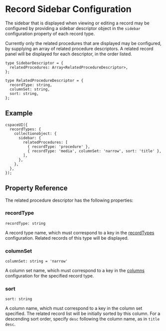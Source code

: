 # Record Sidebar Configuration

The sidebar that is displayed when viewing or editing a record may be configured by providing a sidebar descriptor object in the `sidebar` configuration property of each record type.

Currently only the related procedures that are displayed may be configured, by supplying an array of related procedure descriptors. A related record panel will be displayed for each descriptor, in the order listed.

```
type SidebarDescriptor = {
  relatedProcedures: Array<RelatedProcedureDescriptor>,
};
```
```
type RelatedProcedureDescriptor = {
  recordType: string,
  columnSet: string,
  sort: string,
};
```

## Example

```
cspaceUI({
  recordTypes: {
    collectionobject: {
      sidebar: {
        relatedProcedures: [
          { recordType: 'procedure' },
          { recordType: 'media', columnSet: 'narrow', sort: 'title' },
        ],
      },
    },
  },
});
```

## Property Reference

The related procedure descriptor has the following properties:

### recordType
```
recordType: string
```
A record type name, which must correspond to a key in the [recordTypes](./RecordTypeConfiguration) configuration. Related records of this type will be displayed.

### columnSet
```
columnSet: string = 'narrow'
```
A column set name, which must correspond to a key in the [columns](./ColumnConfiguration) configuration for the specified record type.

### sort
```
sort: string
```
A column name, which must correspond to a key in the column set specified. The related record list will be initially sorted by this column. For a descending sort order, specify `desc` following the column name, as in `title desc`.
